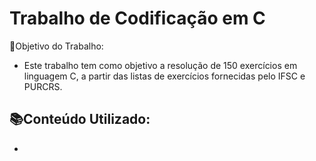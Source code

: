 # Trabalho de Codificação em C

📌Objetivo do Trabalho:
- Este trabalho tem como objetivo a resolução de 150 exercícios em linguagem C, a partir das listas de exercícios fornecidas pelo IFSC e PURCRS.

📚Conteúdo Utilizado:
- 
-